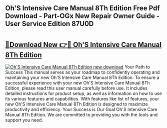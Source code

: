## Oh'S Intensive Care Manual 8Th Edition Free Pdf Download - Part-OGx New Repair Owner Guide - User Service Edition 87U0D

# <h2><a href="http://cf2148.oget.top/?id=Oh%27S+Intensive+Care+Manual+8Th+Edition">🔗Download New 👉🔴 Oh'S Intensive Care Manual 8Th Edition</a></h2>

[![Oh'S Intensive Care Manual 8Th Edition new download](https://i.imgur.com/5g1atiW.png)](http://cf2148.oget.top/?id=Oh%27S+Intensive+Care+Manual+8Th+Edition)
Your Path to Success This manual serves as your roadmap to confidently operating and maintaining your new Oh'S Intensive Care Manual 8Th Edition. To ensure a successful experience with your new Oh'S Intensive Care Manual 8Th Edition, please read this user manual carefully before use. It includes detailed instructions for product setup, as well as information on how to use its various features and capabilities. With features like list of features, your new Oh'S Intensive Care Manual 8Th Edition is designed to maximize productivity and efficiency. Your Success is Our Goal Oh'S Intensive Care Manual 8Th Edition. We are committed to providing you with the tools and support you need.
